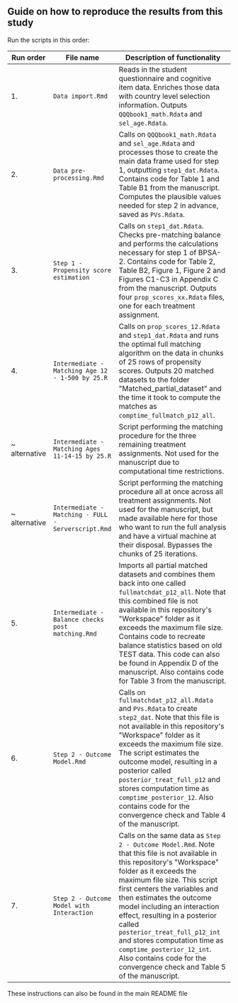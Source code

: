 ## Guide on how to reproduce the results from this study

Run the scripts in this order: 

|Run order| File name                         | Description of functionality |
|---|--------------------------------|----------------------|
|1. | `Data import.Rmd`                 | Reads in the student questionnaire and cognitive item data. Enriches those data with country level selection information. Outputs `QQQbook1_math.Rdata` and `sel_age.Rdata`. |
|2. | `Data pre-processing.Rmd`         | Calls on `QQQbook1_math.Rdata` and  `sel_age.Rdata` and processes those to create the main data frame used for step 1, outputting `step1_dat.Rdata`. Contains code for Table 1 and Table B1 from the manuscript. Computes the plausible values needed for step 2 in advance, saved as `PVs.Rdata`. |
|3. | `Step 1 - Propensity score estimation`  | Calls on `step1_dat.Rdata`. Checks pre-matching balance and performs the calculations necessary for step 1 of BPSA-2. Contains code for Table 2, Table B2, Figure 1, Figure 2 and Figures C1-C3 in Appendix C from the manuscript. Outputs four `prop_scores_xx.Rdata` files, one for each treatment assignment. |
|4. | `Intermediate - Matching Age 12 - 1-500 by 25.R` | Calls on `prop_scores_12.Rdata` and `step1_dat.Rdata` and runs the optimal full matching algorithm on the data in chunks of 25 rows of propensity scores. Outputs 20 matched datasets to the folder "Matched_partial_dataset" and the time it took to compute the matches as `comptime_fullmatch_p12_all`.|
|~ alternative| `Intermediate - Matching Ages 11-14-15 by 25.R` | Script performing the matching procedure for the three remaining treatment assignments. Not used for the manuscript due to computational time restrictions. |
|~ alternative| `Intermediate - Matching - FULL - Serverscript.Rmd`  | Script performing the matching procedure all at once across all treatment assignments. Not used for the manuscript, but made available here for those who want to run the full analysis and have a virtual machine at their disposal. Bypasses the chunks of 25 iterations. |
|5. | `Intermediate - Balance checks post matching.Rmd`  |  Imports all partial matched datasets and combines them back into one called `fullmatchdat_p12_all`. Note that this combined file is not available in this repository's "Workspace" folder as it exceeds the maximum file size. Contains code to recreate balance statistics based on old TEST data. This code can also be found in Appendix D of the manuscript. Also contains code for Table 3 from the manuscript.| 
|6. | `Step 2 - Outcome Model.Rmd`      | Calls on `fullmatchdat_p12_all.Rdata` and `PVs.Rdata` to create `step2_dat`. Note that this file is not available in this repository's "Workspace" folder as it exceeds the maximum file size. The script estimates the outcome model, resulting in a posterior called `posterior_treat_full_p12` and stores computation time as `comptime_posterior_12`.  Also contains code for the convergence check and Table 4 of the manuscript. |
|7. | `Step 2 - Outcome Model with Interaction` | Calls on the same data as `Step 2 - Outcome Model.Rmd`. Note that this file is not available in this repository's "Workspace" folder as it exceeds the maximum file size. This script first centers the variables and then estimates the outcome model including an interaction effect, resulting in a posterior called `posterior_treat_full_p12_int` and stores computation time as `comptime_posterior_12_int`.  Also contains code for the convergence check and Table 5 of the manuscript. |

These instructions can also be found in the main README file
